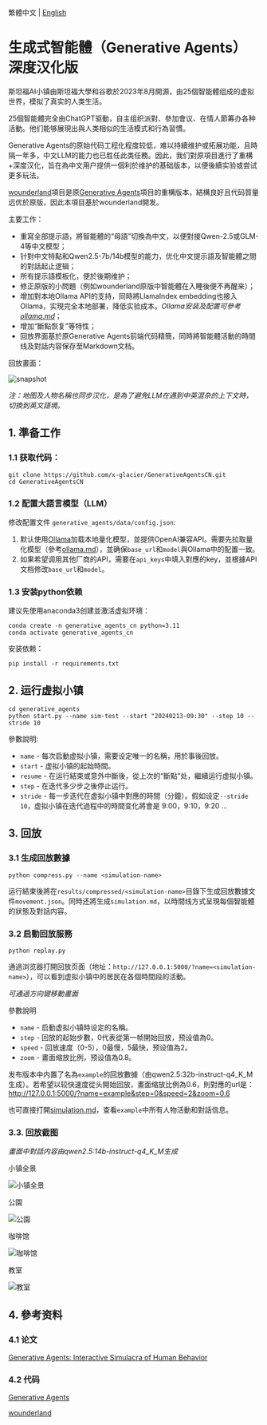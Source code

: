 繁體中文 | [English](./README_en.md)

# 生成式智能體（Generative Agents）深度汉化版

斯坦福AI小镇由斯坦福大學和谷歌於2023年8月開源，由25個智能體组成的虚拟世界，模拟了真实的人类生活。

25個智能體完全由ChatGPT驱動，自主组织派對、參加會议、在情人節筹办各种活動。他们能够展現出與人类相似的生活模式和行為習慣。

Generative Agents的原始代码工程化程度较低，难以持續维护或拓展功能，且時隔一年多，中文LLM的能力也已胜任此类任務。因此，我们對原項目進行了重構+深度汉化，旨在為中文用户提供一個利於维护的基础版本，以便後續实验或尝试更多玩法。

[wounderland](https://github.com/Archermmt/wounderland)項目是原[Generative Agents](https://github.com/joonspk-research/generative_agents)項目的重構版本，結構良好且代码質量远优於原版，因此本項目基於wounderland開发。

主要工作：

- 重寫全部提示語，將智能體的“母語”切換為中文，以便對接Qwen-2.5或GLM-4等中文模型；
- 针對中文特點和Qwen2.5-7b/14b模型的能力，优化中文提示語及智能體之間的對話起止逻辑；
- 所有提示語模板化，便於後期维护；
- 修正原版的小問題（例如wounderland原版中智能體在入睡後便不再醒来）；
- 增加對本地Ollama API的支持，同時將LlamaIndex embedding也接入Ollama，实現完全本地部署，降低实验成本。*Ollama安装及配置可參考[ollama.md](docs/ollama.md)*；
- 增加“斷點恢复”等特性；
- 回放界面基於原Generative Agents前端代码精簡，同時將智能體活動的時間线及對話内容保存至Markdown文档。

回放畫面：

![snapshot](docs/resources/snapshot.png)

*注：地图及人物名稱也同步汉化，是為了避免LLM在遇到中英混杂的上下文時，切換到英文語境。*

## 1. 準备工作

### 1.1 获取代码：

```
git clone https://github.com/x-glacier/GenerativeAgentsCN.git
cd GenerativeAgentsCN
```

### 1.2 配置大語言模型（LLM）

修改配置文件 `generative_agents/data/config.json`:
1. 默认使用[Ollama](https://ollama.com/)加载本地量化模型，並提供OpenAI兼容API。需要先拉取量化模型（參考[ollama.md](docs/ollama.md)），並确保`base_url`和`model`與Ollama中的配置一致。
2. 如果希望调用其他厂商的API，需要在`api_keys`中填入對應的key，並根據API文档修改`base_url`和`model`。

### 1.3 安装python依赖

建议先使用anaconda3创建並激活虚拟环境：

```
conda create -n generative_agents_cn python=3.11
conda activate generative_agents_cn
```

安装依赖：

```
pip install -r requirements.txt
```

## 2. 运行虚拟小镇

```
cd generative_agents
python start.py --name sim-test --start "20240213-09:30" --step 10 --stride 10
```

參數說明:
- `name` - 每次启動虚拟小镇，需要设定唯一的名稱，用於事後回放。
- `start` - 虚拟小镇的起始時間。
- `resume` - 在运行結束或意外中斷後，從上次的“斷點”处，繼續运行虚拟小镇。
- `step` - 在迭代多少步之後停止运行。
- `stride` - 每一步迭代在虚拟小镇中對應的時間（分鐘）。假如设定`--stride 10`，虚拟小镇在迭代過程中的時間变化將會是 9:00，9:10，9:20 ...

## 3. 回放

### 3.1 生成回放數據

```
python compress.py --name <simulation-name>
```

运行結束後將在`results/compressed/<simulation-name>`目錄下生成回放數據文件`movement.json`。同時还將生成`simulation.md`，以時間线方式呈現每個智能體的狀態及對話内容。

### 3.2 启動回放服務

```
python replay.py
```

通過浏览器打開回放页面（地址：`http://127.0.0.1:5000/?name=<simulation-name>`），可以看到虚拟小镇中的居民在各個時間段的活動。

*可通過方向键移動畫面*

參數說明  
- `name` - 启動虚拟小镇時设定的名稱。
- `step` - 回放的起始步數，0代表從第一帧開始回放，预设值為0。
- `speed` - 回放速度（0-5），0最慢，5最快，预设值為2。
- `zoom` - 畫面缩放比例，预设值為0.8。

发布版本中内置了名為`example`的回放數據（由qwen2.5:32b-instruct-q4_K_M生成）。若希望以较快速度從头開始回放，畫面缩放比例為0.6，則對應的url是：
http://127.0.0.1:5000/?name=example&step=0&speed=2&zoom=0.6

也可直接打開[simulation.md](generative_agents/results/compressed/example/simulation.md)，查看`example`中所有人物活動和對話信息。

### 3.3. 回放截图

*畫面中對話内容由qwen2.5:14b-instruct-q4_K_M生成*

小镇全景

![小镇全景](docs/resources/snapshot1.gif)

公園

![公園](docs/resources/snapshot2.gif)

咖啡馆

![咖啡馆](docs/resources/snapshot3.gif)

教室

![教室](docs/resources/snapshot4.gif)

## 4. 參考资料

### 4.1 论文

[Generative Agents: Interactive Simulacra of Human Behavior](https://arxiv.org/abs/2304.03442)

### 4.2 代码

[Generative Agents](https://github.com/joonspk-research/generative_agents)

[wounderland](https://github.com/Archermmt/wounderland)

